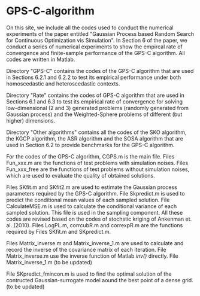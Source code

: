 # GPS-C-algorithm

On this site, we include all the codes used to conduct the numerical experiments of the paper entitled "Gaussian Process based Random Search for Continuous Optimization vis Simulation". 
In Section 6 of the paper, we conduct a series of numerical experiments to show the empircal rate of convergence and finite-sample performance of the GPS-C algorithm. All codes are 
written in Matlab. 

Directory "GPS-C" contains the codes of the GPS-C algorithm that are used in Sections 6.2.1 and 6.2.2 to test its empirical performance under both homoscedastic and heteroscedastic contexts.

Directory "Rate" contains the codes of GPS-C algorithm that are used in Sections 6.1 and 6.3 to test its empirical rate of convergence for solving low-dimensional (2 and 3) generated 
problems (randomly generated from Gaussian process) and the Weighted-Sphere problems of different (but higher) dimensions.

Directory "Other algorithms" contains all the codes of the SKO algorithm, the KGCP algorithm, the ASR algorithm and the SOSA algorithm that are used in Section 6.2 to provide benchmarks 
for the GPS-C algorithm.


For the codes of the GPS-C algorithm, CGPS.m is the main file. Files Fun_xxx.m are the functions of test problems with simulation noises. Files Fun_xxx_free are the functions of test problems 
without simulation noises, which are used to evaluate the quality of obtained solutions.

Files SKfit.m and SKfit2.m are used to estimate the Gaussian process parameters required by the GPS-C algorithm. File Skpredict.m is used to predict the conditional mean values of each sampled 
solution. File CalculateMSE.m is used to calculate the conditional variance of each sampled solution. This file is used in the sampling component. All these codes are revised based on the codes of 
stochstic kriging of Ankenman et. al. (2010). Files LogPL.m, corrcubR.m and correxpR.m are the functions required by Files SKfit.m and SKpredict.m.

Files Matrix_inverse.m and Matrix_inverse_1.m are used to calculate and record the inverse of the covariance matrix of each iteration. File Matrix_inverse.m use the inverse function of Matlab _inv()_ 
directly. File Matrix_inverse_1.m (to be updated)

File SKpredict_fmincon.m is used to find the optimal solution of the contructed Gaussian-surrogate model aound the best point of a dense grid.  (to be updated)
